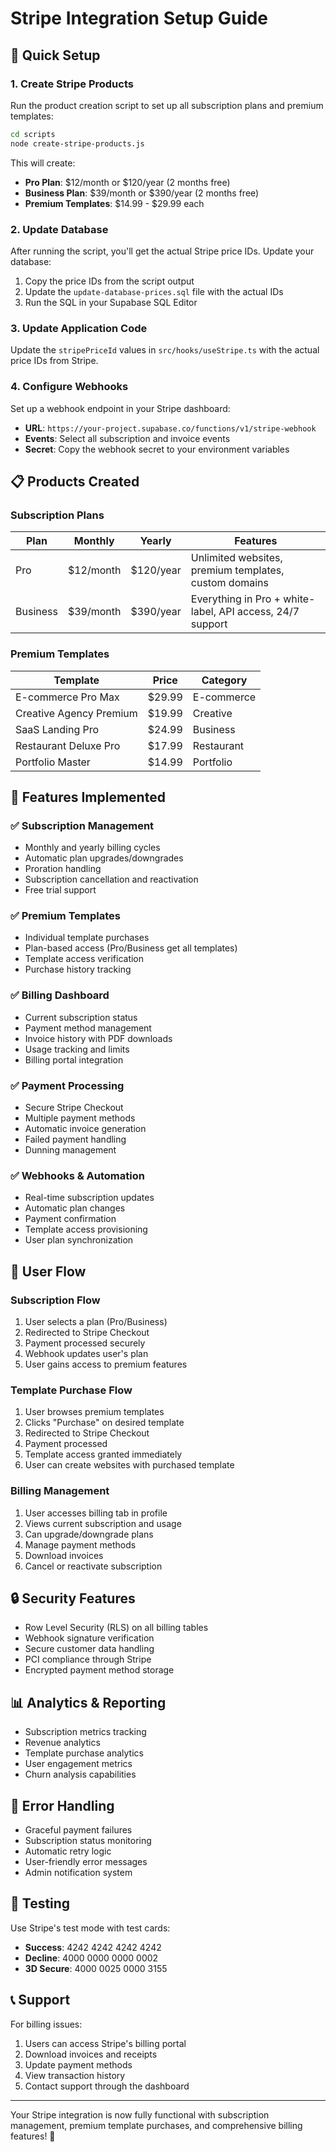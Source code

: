 # Stripe Integration Setup Guide

## 🚀 Quick Setup

### 1. Create Stripe Products

Run the product creation script to set up all subscription plans and premium templates:

```bash
cd scripts
node create-stripe-products.js
```

This will create:
- **Pro Plan**: $12/month or $120/year (2 months free)
- **Business Plan**: $39/month or $390/year (2 months free)
- **Premium Templates**: $14.99 - $29.99 each

### 2. Update Database

After running the script, you'll get the actual Stripe price IDs. Update your database:

1. Copy the price IDs from the script output
2. Update the `update-database-prices.sql` file with the actual IDs
3. Run the SQL in your Supabase SQL Editor

### 3. Update Application Code

Update the `stripePriceId` values in `src/hooks/useStripe.ts` with the actual price IDs from Stripe.

### 4. Configure Webhooks

Set up a webhook endpoint in your Stripe dashboard:
- **URL**: `https://your-project.supabase.co/functions/v1/stripe-webhook`
- **Events**: Select all subscription and invoice events
- **Secret**: Copy the webhook secret to your environment variables

## 📋 Products Created

### Subscription Plans

| Plan | Monthly | Yearly | Features |
|------|---------|--------|----------|
| Pro | $12/month | $120/year | Unlimited websites, premium templates, custom domains |
| Business | $39/month | $390/year | Everything in Pro + white-label, API access, 24/7 support |

### Premium Templates

| Template | Price | Category |
|----------|-------|----------|
| E-commerce Pro Max | $29.99 | E-commerce |
| Creative Agency Premium | $19.99 | Creative |
| SaaS Landing Pro | $24.99 | Business |
| Restaurant Deluxe Pro | $17.99 | Restaurant |
| Portfolio Master | $14.99 | Portfolio |

## 🔧 Features Implemented

### ✅ Subscription Management
- Monthly and yearly billing cycles
- Automatic plan upgrades/downgrades
- Proration handling
- Subscription cancellation and reactivation
- Free trial support

### ✅ Premium Templates
- Individual template purchases
- Plan-based access (Pro/Business get all templates)
- Template access verification
- Purchase history tracking

### ✅ Billing Dashboard
- Current subscription status
- Payment method management
- Invoice history with PDF downloads
- Usage tracking and limits
- Billing portal integration

### ✅ Payment Processing
- Secure Stripe Checkout
- Multiple payment methods
- Automatic invoice generation
- Failed payment handling
- Dunning management

### ✅ Webhooks & Automation
- Real-time subscription updates
- Automatic plan changes
- Payment confirmation
- Template access provisioning
- User plan synchronization

## 🎯 User Flow

### Subscription Flow
1. User selects a plan (Pro/Business)
2. Redirected to Stripe Checkout
3. Payment processed securely
4. Webhook updates user's plan
5. User gains access to premium features

### Template Purchase Flow
1. User browses premium templates
2. Clicks "Purchase" on desired template
3. Redirected to Stripe Checkout
4. Payment processed
5. Template access granted immediately
6. User can create websites with purchased template

### Billing Management
1. User accesses billing tab in profile
2. Views current subscription and usage
3. Can upgrade/downgrade plans
4. Manage payment methods
5. Download invoices
6. Cancel or reactivate subscription

## 🔒 Security Features

- Row Level Security (RLS) on all billing tables
- Webhook signature verification
- Secure customer data handling
- PCI compliance through Stripe
- Encrypted payment method storage

## 📊 Analytics & Reporting

- Subscription metrics tracking
- Revenue analytics
- Template purchase analytics
- User engagement metrics
- Churn analysis capabilities

## 🚨 Error Handling

- Graceful payment failures
- Subscription status monitoring
- Automatic retry logic
- User-friendly error messages
- Admin notification system

## 🧪 Testing

Use Stripe's test mode with test cards:
- **Success**: 4242 4242 4242 4242
- **Decline**: 4000 0000 0000 0002
- **3D Secure**: 4000 0025 0000 3155

## 📞 Support

For billing issues:
1. Users can access Stripe's billing portal
2. Download invoices and receipts
3. Update payment methods
4. View transaction history
5. Contact support through the dashboard

---

Your Stripe integration is now fully functional with subscription management, premium template purchases, and comprehensive billing features! 🎉